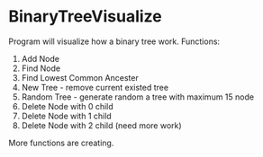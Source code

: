 # BinaryTreeVisualize
Program will visualize how a binary tree work.
Functions:
1. Add Node
2. Find Node
3. Find Lowest Common Ancester
4. New Tree - remove current existed tree
5. Random Tree - generate random a tree with maximum 15 node 
6. Delete Node with 0 child
7. Delete Node with 1 child
8. Delete Node with 2 child (need more work)

More functions are creating.
